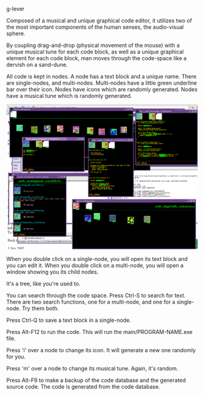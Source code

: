 
g-lever

Composed of a musical and unique graphical code editor, it utilizes two of the most important components of the human senses, the audio-visual sphere.

By coupling drag-and-drop (physical movement of the mouse) with a unique musical tune for each code block, as well as a unique graphical element for each code block, man moves through the code-space like a dervish on a sand-dune.


All code is kept in nodes. A node has a text block and a unique name. There are single-nodes, and multi-nodes. Multi-nodes have a little green underline bar over their icon. Nodes have icons which are randomly generated. Nodes have a musical tune which is randomly generated.


![screenshot](g-lever-screenshot.png)


When you double click on a single-node, you will open its text block and you can edit it. When you double click on a multi-node, you will open a window showing you its child nodes. 

It's a tree, like you're used to.

You can search through the code space. Press Ctrl-S to search for text. There are two search functions, one for a multi-node, and one for a single-node. Try them both.

Press Ctrl-Q to save a text block in a single-node.

Press Alt-F12 to run the code. This will run the main/PROGRAM-NAME.exe file.

Press 'i' over a node to change its icon. It will generate a new one randomly for you. 

Press 'm' over a node to change its musical tune. Again, it's random.

Press Alt-F9 to make a backup of the code database and the generated source code. The code is generated from the code database.


